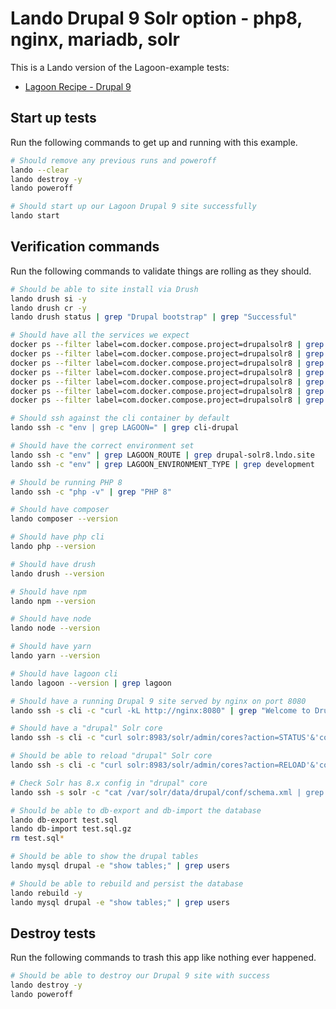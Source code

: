 Lando Drupal 9 Solr option  - php8, nginx, mariadb, solr
========================================================

This is a Lando version of the Lagoon-example tests:


* [Lagoon Recipe - Drupal 9](https://docs.lando.dev/config/lagoon.html)

Start up tests
--------------

Run the following commands to get up and running with this example.

```bash
# Should remove any previous runs and poweroff
lando --clear
lando destroy -y
lando poweroff

# Should start up our Lagoon Drupal 9 site successfully
lando start
```

Verification commands
---------------------

Run the following commands to validate things are rolling as they should.

```bash
# Should be able to site install via Drush
lando drush si -y
lando drush cr -y
lando drush status | grep "Drupal bootstrap" | grep "Successful"

# Should have all the services we expect
docker ps --filter label=com.docker.compose.project=drupalsolr8 | grep Up | grep drupalsolr8_nginx_1
docker ps --filter label=com.docker.compose.project=drupalsolr8 | grep Up | grep drupalsolr8_mariadb_1
docker ps --filter label=com.docker.compose.project=drupalsolr8 | grep Up | grep drupalsolr8_mailhog_1
docker ps --filter label=com.docker.compose.project=drupalsolr8 | grep Up | grep drupalsolr8_php_1
docker ps --filter label=com.docker.compose.project=drupalsolr8 | grep Up | grep drupalsolr8_cli_1
docker ps --filter label=com.docker.compose.project=drupalsolr8 | grep Up | grep drupalsolr8_lagooncli_1
docker ps --filter label=com.docker.compose.project=drupalsolr8 | grep Up | grep drupalsolr8_solr_1

# Should ssh against the cli container by default
lando ssh -c "env | grep LAGOON=" | grep cli-drupal

# Should have the correct environment set
lando ssh -c "env" | grep LAGOON_ROUTE | grep drupal-solr8.lndo.site
lando ssh -c "env" | grep LAGOON_ENVIRONMENT_TYPE | grep development

# Should be running PHP 8
lando ssh -c "php -v" | grep "PHP 8"

# Should have composer
lando composer --version

# Should have php cli
lando php --version

# Should have drush
lando drush --version

# Should have npm
lando npm --version

# Should have node
lando node --version

# Should have yarn
lando yarn --version

# Should have lagoon cli
lando lagoon --version | grep lagoon

# Should have a running Drupal 9 site served by nginx on port 8080
lando ssh -s cli -c "curl -kL http://nginx:8080" | grep "Welcome to Drush Site-Install"

# Should have a "drupal" Solr core
lando ssh -s cli -c "curl solr:8983/solr/admin/cores?action=STATUS'&'core=drupal"

# Should be able to reload "drupal" Solr core
lando ssh -s cli -c "curl solr:8983/solr/admin/cores?action=RELOAD'&'core=drupal"

# Check Solr has 8.x config in "drupal" core
lando ssh -s solr -c "cat /var/solr/data/drupal/conf/schema.xml | grep solr-8.x"

# Should be able to db-export and db-import the database
lando db-export test.sql
lando db-import test.sql.gz
rm test.sql*

# Should be able to show the drupal tables
lando mysql drupal -e "show tables;" | grep users

# Should be able to rebuild and persist the database
lando rebuild -y
lando mysql drupal -e "show tables;" | grep users
```

Destroy tests
-------------

Run the following commands to trash this app like nothing ever happened.

```bash
# Should be able to destroy our Drupal 9 site with success
lando destroy -y
lando poweroff
```
